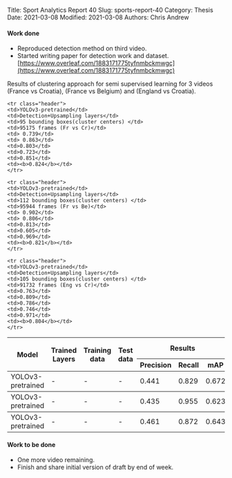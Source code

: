 Title: Sport Analytics Report 40
Slug: sports-report-40
Category: Thesis
Date: 2021-03-08
Modified: 2021-03-08
Authors: Chris Andrew

#### Work done
- Reproduced detection method on third video.
- Started writing paper for detection work and dataset. [https://www.overleaf.com/1883171775tyfnmbckmwgc](https://www.overleaf.com/1883171775tyfnmbckmwgc)


Results of clustering approach for semi supervised learning for 3 videos (France vs Croatia), (France vs Belgium) and (England vs Croatia).

<table class="table table-bordered table-hover">
  <thead>
    <tr class="header">
      <th rowspan="2">Model</th>
      <th rowspan="2">Trained Layers</th>
      <th rowspan="2">Training data</th>
      <th rowspan="2">Test data</th>
      <th colspan="3">Results</th>
      <th colspan="3">FP Pruning <br> (GMM + Kmeans)</th>
    </tr>
    <tr class="header">
      <th>Precision</th>
      <th>Recall</th>
      <th>mAP</th>
      <th>Precision</th>
      <th>Recall</th>
      <th>mAP</th>
    </tr>
  </thead>
  <tbody>
    <tr class="header">
    <td>YOLOv3-pretrained</td>
    <td>-</td>
    <td>-</td>
    <td>-</td>
    <td>0.441</td>
    <td>0.829</td>
    <td>0.672</td>
    <td>0.602</td>
    <td>0.858</td>
    <td><b>0.763</b></td>
    </tr>

    <tr class="header">
    <td>YOLOv3-pretrained</td>
    <td>Detection+Upsampling layers</td>
    <td>95 bounding boxes(cluster centers) </td>
    <td>95175 frames (Fr vs Cr)</td>
    <td> 0.739</td>
    <td> 0.863</td>
    <td>0.803</td>
    <td>0.723</td>
    <td>0.851</td>
    <td><b>0.824</b></td>
    </tr>
  </tbody>
  <tbody>
    <tr class="header">
    <td>YOLOv3-pretrained</td>
    <td>-</td>
    <td>-</td>
    <td>-</td>
    <td>0.435</td>
    <td>0.955</td>
    <td>0.623</td>
    <td>0.550</td>
    <td>0.897</td>
    <td><b>0.721</b></td>
    </tr>

    <tr class="header">
    <td>YOLOv3-pretrained</td>
    <td>Detection+Upsampling layers</td>
    <td>112 bounding boxes(cluster centers) </td>
    <td>95944 frames (Fr vs Be)</td>
    <td> 0.902</td>
    <td> 0.806</td>
    <td>0.813</td>
    <td>0.605</td>
    <td>0.969</td>
    <td><b>0.821</b></td>
    </tr>
  </tbody>
  <tbody>
    <tr class="header">
    <td>YOLOv3-pretrained</td>
    <td>-</td>
    <td>-</td>
    <td>-</td>
    <td>0.461</td>
    <td>0.872</td>
    <td>0.643</td>
    <td>0.571</td>
    <td>0.913</td>
    <td><b>0.714</b></td>
    </tr>

    <tr class="header">
    <td>YOLOv3-pretrained</td>
    <td>Detection+Upsampling layers</td>
    <td>105 bounding boxes(cluster centers) </td>
    <td>91732 frames (Eng vs Cr)</td>
    <td>0.763</td>
    <td>0.809</td>
    <td>0.786</td>
    <td>0.746</td>
    <td>0.971</td>
    <td><b>0.804</b></td>
    </tr>
  </tbody>
</table>


#### Work to be done
- One more video remaining.
- Finish and share initial version of draft by end of week.
